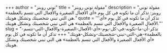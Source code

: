 +++
author = "توني روبنز"
title = "مقولة توني روبنز"
description = "مقولة توني روبنز: تذكر أن ما تكونه في كل يوم «أي الأفعال الصغيرة والأفعال التي تتسم بالعظمة» هي التي تبني شخصيتك وتشكل هويتك."
quote = '''تذكر أن ما تكونه في كل يوم «أي الأفعال الصغيرة والأفعال التي تتسم بالعظمة» هي التي تبني شخصيتك وتشكل هويتك.''' 
slug = "تذكر-أن-ما-تكونه-في-كل-يوم-«أي-الأفعال-الصغيرة-والأفعال-التي-تتسم-بالعظمة»-هي-التي-تبني-شخصيتك-وتشكل-هويتك"
+++
تذكر أن ما تكونه في كل يوم «أي الأفعال الصغيرة والأفعال التي تتسم بالعظمة» هي التي تبني شخصيتك وتشكل هويتك.
